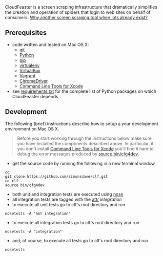 CloudFeaster is a screen scraping infrastructure that dramatically
simplifies the creation and operation of spiders that login to web
sites on behalf of consumers.
[Why another screen scraping tool when lots already exist?](https://github.com/simonsdave/clf/wiki/FAQ#lots-of-screen-scraping-utilities-exist-why-create-another-one)

Prerequisites 
-------------
* code written and tested on Mac OS X:
  * [git](http://git-scm.com/) 
  * [Python](http://www.python.org/) 
  * [pip](http://www.pip-installer.org/en/latest/installing.html)
  * [virtualenv](https://pypi.python.org/pypi/virtualenv)
  * [VirtualBox](https://www.virtualbox.org/wiki/Downloads)
  * [Vagrant](http://downloads.vagrantup.com)
  * [ChromeDriver](http://chromedriver.storage.googleapis.com/index.html)
  * [Command Line Tools for Xcode](https://developer.apple.com/downloads/index.action)
* see
[requirements.txt](https://github.com/simonsdave/clf/blob/master/requirements.txt "requirements.txt")
for the complete list of Python packages on which CloudFeaster depends

Development
-----------
The following (brief) instructions describe how to setup a your development environment
on Mac OS X.

> Before you start working through the instructions below make sure you
> have installed the components described above. In particular, if you don't install
> [Command Line Tools for Xcode](https://developer.apple.com/downloads/index.action)
> you'll find it hard to debug the error messages produced by
> [source bin/cfg4dev](bin/cfg4dev). 

* get the source code by running the following in a new terminal window

~~~~~
cd
git clone https://github.com/simonsdave/clf.git
cd clf
source bin/cfg4dev
~~~~~

* both unit and integration tests are executed using
[nose](http://nose.readthedocs.org/en/latest/)
* all integration tests are tagged with the
[attr](http://nose.readthedocs.org/en/latest/plugins/attrib.html) *integration*
* to execute all unit tests go to clf's root directory and run

~~~~~
nosetests -A "not integration"
~~~~~

* to execute all integration tests go to clf's root directory and run

~~~~~
nosetests -A "integration"
~~~~~

* and, of course, to execute all tests go to clf's root directory and run

~~~~~
nosetests
~~~~~

